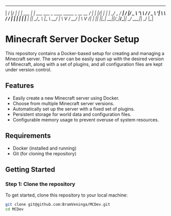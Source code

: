  __  __  ____   _            _                                        _ 
|  \/  |/ ___| | |_ ___  ___| |_ ___  ___ _ ____   _____ _ __  __   _/ |
| |\/| | |     | __/ _ \/ __| __/ __|/ _ \ '__\ \ / / _ \ '__| \ \ / / |
| |  | | |___  | ||  __/\__ \ |_\__ \  __/ |   \ V /  __/ |     \ V /| |
|_|  |_|\____|  \__\___||___/\__|___/\___|_|    \_/ \___|_|      \_/ |_|

# Minecraft Server Docker Setup

This repository contains a Docker-based setup for creating and managing a Minecraft server. The server can be easily spun up with the desired version of Minecraft, along with a set of plugins, and all configuration files are kept under version control.

## Features

- Easily create a new Minecraft server using Docker.
- Choose from multiple Minecraft server versions.
- Automatically set up the server with a fixed set of plugins.
- Persistent storage for world data and configuration files.
- Configurable memory usage to prevent overuse of system resources.

## Requirements

- Docker (installed and running)
- Git (for cloning the repository)

## Getting Started

### Step 1: Clone the repository

To get started, clone this repository to your local machine:

```bash
git clone git@github.com:BramVeninga/MCDev.git
cd MCDev
